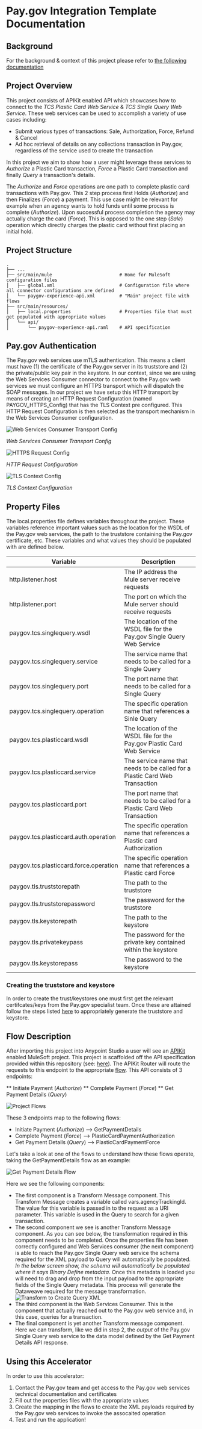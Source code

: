 # Pay.gov Integration Template Documentation

## Background

For the background & context of this project please refer to [the following documentation](../../README.md)

## Project Overview

This project consists of APIKit enabled API which showcases how to connect to the _TCS Plastic Card Web Service_ & _TCS Single Query Web Service_. These web services can be used to accomplish a variety of use cases including:
* Submit various types of transactions: Sale, Authorization, Force, Refund & Cancel
* Ad hoc retrieval of details on any collections transaction in Pay.gov, regardless of the service used to create the transaction

In this project we aim to show how a user might leverage these services to *Authorize* a Plastic Card transaction, *Force* a Plastic Card transaction and finally *Query* a transaction's details. 

The *Authorize* and *Force* operations are one path to complete plastic card transactions with Pay.gov. This 2 step process first Holds (_Authorize_) and then Finalizes (_Force_) a payment. This use case might be relevant for example when an agency wants to hold funds until some process is complete (_Authorize_). Upon successful process completion the agency may actually charge the card (_Force_). This is opposed to the one step (_Sale_) operation which directly charges the plastic card without first placing an initial hold. 

## Project Structure
```
.
├── ...
├── src/main/mule                         # Home for MuleSoft configuration files
│   ├── global.xml                        # Configuration file where all connector configurations are defined
│   └── paygov-experience-api.xml         # "Main" project file with flows
├── src/main/resources/
│   ├── local.properties                  # Properties file that must get populated with appropriate values
│   └── api/
│       └── paygov-experience-api.raml    # API specification
```

## Pay.gov Authentication

The Pay.gov web services use mTLS authentication. This means a client must have (1) the certificate of the Pay.gov server in its truststore and (2) the private/public key pair in the keystore. In our context, since we are using the Web Services Consumer connector to connect to the Pay.gov web services we must configure an HTTPS transport which will dispatch the SOAP messages. In our project we have setup this HTTP transport by means of creating an HTTP Request Configuration (named PAYGOV_HTTPS_Config) that has the TLS Context pre configured. This HTTP Request Configuration is then selected as the transport mechanism in the Web Services Consumer configuration.

![Web Services Consumer Transport Config](/docs/wsc_transport.png)

*Web Services Consumer Transport Config*

![HTTPS Request Config](/docs/https_request_config.png)

*HTTP Request Configuration*

![TLS Context Config](/docs/tls_context_config.png)

*TLS Context Configuration*


## Property Files

The local.properties file defines variables throughout the project. These variables reference important values such as the location for the WSDL of the Pay.gov web services, the path to the truststore containing the Pay.gov certificate, etc. These variables and what values they should be populated with are defined below.

| Variable | Description |
| --- | --- |
| http.listener.host | The IP address the Mule server receive requests  |
| http.listener.port | The port on which the Mule server should receive requests |
| paygov.tcs.singlequery.wsdl | The location of the WSDL file for the Pay.gov Single Query Web Service |
| paygov.tcs.singlequery.service | The service name that needs to be called for a Single Query |
| paygov.tcs.singlequery.port | The port name that needs to be called for a Single Query |
| paygov.tcs.singlequery.operation | The specific operation name that references a Sinle Query |
| paygov.tcs.plasticcard.wsdl | The location of the WSDL file for the Pay.gov Plastic Card Web Service |
| paygov.tcs.plasticcard.service | The service name that needs to be called for a Plastic Card Web Transaction |
| paygov.tcs.plasticcard.port | The port name that needs to be called for a Plastic Card Web Transaction |
| paygov.tcs.plasticcard.auth.operation | The specific operation name that references a Plastic card Authorization |
| paygov.tcs.plasticcard.force.operation | The specific operation name that references a Plastic card Force |
| paygov.tls.truststorepath | The path to the truststore |
| paygov.tls.truststorepassword | The password for the truststore |
| paygov.tls.keystorepath | The path to the keystore |
| paygov.tls.privatekeypass | The password for the private key contained within the keystore |
| paygov.tls.keystorepass | The password to the keystore |

### Creating the truststore and keystore

In order to create the trust/keystores one must first get the relevant certifcates/keys from the Pay.gov specialist team. Once these are attained follow the steps listed [here](https://docs.mulesoft.com/http-connector/0.3.9/tls-configuration#generating-keystores-and-truststores) to appropriately generate the truststore and keystore.

## Flow Description

After importing this project into Anypoint Studio a user will see an [APIKit](https://docs.mulesoft.com/apikit/latest/) enabled MuleSoft project. This project is scaffolded off the API specification provided within this repository (see: [here](../specification)). The APIKit Router will route the requests to this endpoint to the appropriate [flow](https://docs.mulesoft.com/mule-runtime/latest/about-flows). This API consists of 3 endpoints:

** Initiate Payment (_Authorize_)
** Complete Payment (_Force_)
** Get Payment Details (_Query_)

![Project Flows](/docs/project_flows.png)


These 3 endpoints map to the following flows:

* Initiate Payment (_Authorize_) --> GetPaymentDetails
* Complete Payment (_Force_) --> PlasticCardPaymentAuthorization
* Get Payment Details (_Query_) --> PlasticCardPaymentForce

Let's take a look at one of the flows to understand how these flows operate, taking the GetPaymentDetails flow as an example:

![Get Payment Details Flow](/docs/get_payment_details_flow.png)

Here we see the following components:

* The first component is a Transform Message component. This Transform Message creates a variable called vars.agencyTrackingId. The value for this variable is passed in to the request as a URI parameter. This variable is used in the Query to search for a given transaction.
* The second component we see is another Transform Message component. As you can see below, the transformation required in this component needs to be completed. Once the properties file has been correctly configured and Web Services consumer (the next component) is able to reach the Pay.gov Single Query web service the schema required for the XML payload to Query will automatically be populated. _In the below screen show, the schema will automatically be populated where it says Binary Define metadata_. Once this metadata is loaded you will need to drag and drop from the input payload to the appropriate fields of the Single Query metadata. This process will generate the Dataweave required for the message transformation.
 ![Transform to Create Query XML](/docs/transform_for_query.png)
 * The third component is the Web Services Consumer. This is the component that actually reached out to the Pay.gov web service and, in this case, queries for a transaction. 
 * The final component is yet another Transform message component. Here we can transform, like we did in step 2, the _output_ of the Pay.gov Single Query web service to the data model defined by the Get Payment Details API response.


## Using this Accelerator

In order to use this accelerator:

1. Contact the Pay.gov team and get access to the Pay.gov web services technical documentation and certificates
2. Fill out the properties files with the appropriate values
3. Create the mapping in the flows to create the XML payloads required by the Pay.gov web services to invoke the assocaited operation
4. Test and run the application!

##
